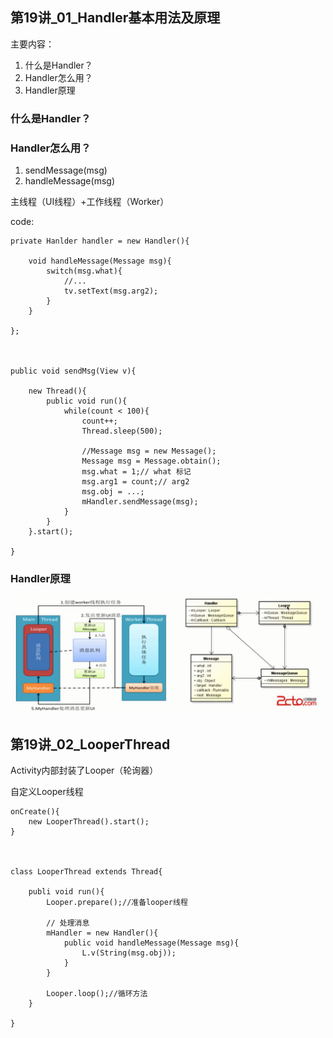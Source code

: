 ## 第19讲_01_Handler基本用法及原理

主要内容：

1. 什么是Handler？
2. Handler怎么用？
3. Handler原理


### 什么是Handler？

### Handler怎么用？

1. sendMessage(msg)
2. handleMessage(msg)


主线程（UI线程）+工作线程（Worker）

code:

	private Hanlder handler = new Handler(){
		
		void handleMessage(Message msg){
			switch(msg.what){
				//...
				tv.setText(msg.arg2);
			}
		}
	
	};



	public void sendMsg(View v){
	
		new Thread(){
			public void run(){
				while(count < 100){
					count++;
					Thread.sleep(500);
	
					//Message msg = new Message();
					Message msg = Message.obtain();
					msg.what = 1;// what 标记
					msg.arg1 = count;// arg2
					msg.obj = ...;
					mHandler.sendMessage(msg);
				}
			}
		}.start();
	
	}




### Handler原理

![](https://github.com/IvyZh/Android_Learning/blob/master/imgs/yztc/QQ%E6%88%AA%E5%9B%BE20161219180959.png)


## 第19讲_02_LooperThread


Activity内部封装了Looper（轮询器）

自定义Looper线程

	onCreate(){
		new LooperThread().start();
	}	



	class LooperThread extends Thread{
	
		publi void run(){
			Looper.prepare();//准备looper线程

			// 处理消息
			mHandler = new Handler(){
				public void handleMessage(Message msg){
					L.v(String(msg.obj));
				}
			}

			Looper.loop();//循环方法
		}
	
	} 